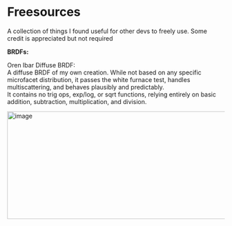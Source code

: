 # Freesources
A collection of things I found useful for other devs to freely use. Some credit is appreciated but not required


**BRDFs:**

Oren Ibar Diffuse BRDF:  
    A diffuse BRDF of my own creation. While not based on any specific microfacet distribution, it passes the white furnace test, handles multiscattering, and behaves plausibly and predictably.  
    It contains no trig ops, exp/log, or sqrt functions, relying entirely on basic addition, subtraction, multiplication, and division.
    
<img width="1919" height="250" alt="image" src="https://github.com/user-attachments/assets/52c64c3b-ee26-43d0-913f-0c0dea9a2835" />
